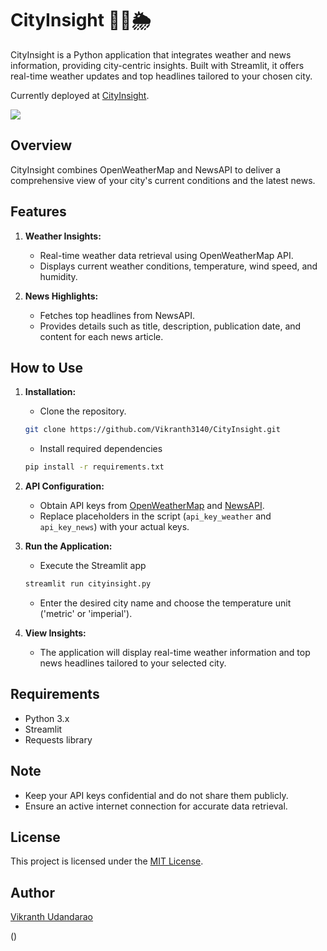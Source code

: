 # CityInsight 🌆📰🌦️

CityInsight is a Python application that integrates weather and news information, providing city-centric insights. Built with Streamlit, it offers real-time weather updates and top headlines tailored to your chosen city.

Currently deployed at <a href="https://cityinsight.streamlit.app/">CityInsight<a>.

<img src="https://dev-to-uploads.s3.amazonaws.com/uploads/articles/ror1067egnmn80atf4ne.png">

## Overview

CityInsight combines OpenWeatherMap and NewsAPI to deliver a comprehensive view of your city's current conditions and the latest news.

## Features

1. **Weather Insights:**
   - Real-time weather data retrieval using OpenWeatherMap API.
   - Displays current weather conditions, temperature, wind speed, and humidity.

2. **News Highlights:**
   - Fetches top headlines from NewsAPI.
   - Provides details such as title, description, publication date, and content for each news article.

## How to Use

1. **Installation:**
   - Clone the repository.

    ```bash
    git clone https://github.com/Vikranth3140/CityInsight.git
    ```

   - Install required dependencies

    ```bash
    pip install -r requirements.txt
    ```

2. **API Configuration:**
   - Obtain API keys from [OpenWeatherMap](https://openweathermap.org/api) and [NewsAPI](https://newsapi.org/).
   - Replace placeholders in the script (`api_key_weather` and `api_key_news`) with your actual keys.

3. **Run the Application:**
   - Execute the Streamlit app

    ```bash
    streamlit run cityinsight.py
    ```

   - Enter the desired city name and choose the temperature unit ('metric' or 'imperial').

4. **View Insights:**
   - The application will display real-time weather information and top news headlines tailored to your selected city.

## Requirements

- Python 3.x
- Streamlit
- Requests library

## Note

- Keep your API keys confidential and do not share them publicly.
- Ensure an active internet connection for accurate data retrieval.

## License

This project is licensed under the [MIT License](LICENSE).

## Author

[Vikranth Udandarao](https://github.com/Vikranth3140)

()
